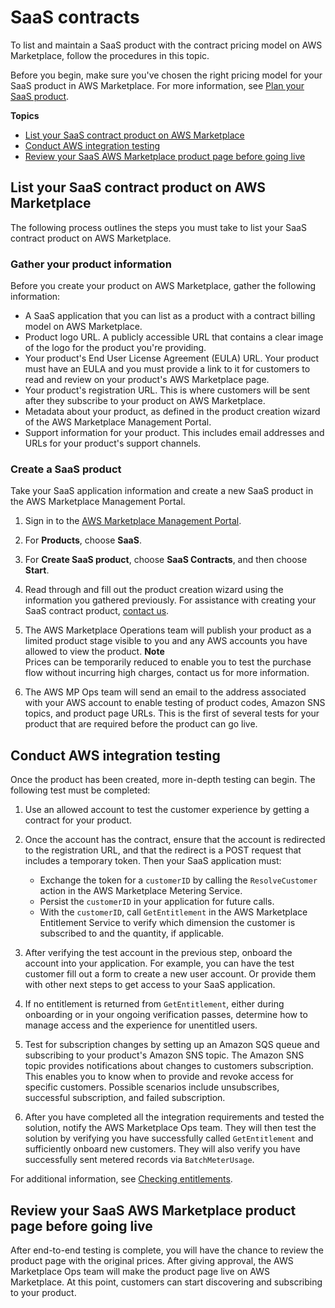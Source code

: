 # SaaS contracts<a name="saas-contract-overview"></a>

To list and maintain a SaaS product with the contract pricing model on AWS Marketplace, follow the procedures in this topic\.

Before you begin, make sure you've chosen the right pricing model for your SaaS product in AWS Marketplace\. For more information, see [Plan your SaaS product](saas-prepare.md)\. 

**Topics**
+ [List your SaaS contract product on AWS Marketplace](#saas-contract-listing)
+ [Conduct AWS integration testing](#saas-contract-integration)
+ [Review your SaaS AWS Marketplace product page before going live](#saas-contract-final-review)

## List your SaaS contract product on AWS Marketplace<a name="saas-contract-listing"></a>

The following process outlines the steps you must take to list your SaaS contract product on AWS Marketplace\.

### Gather your product information<a name="gather-saas-contract-information"></a>

Before you create your product on AWS Marketplace, gather the following information:
+ A SaaS application that you can list as a product with a contract billing model on AWS Marketplace\.
+ Product logo URL\. A publicly accessible URL that contains a clear image of the logo for the product you're providing\.
+ Your product's End User License Agreement \(EULA\) URL\. Your product must have an EULA and you must provide a link to it for customers to read and review on your product's AWS Marketplace page\.
+ Your product's registration URL\. This is where customers will be sent after they subscribe to your product on AWS Marketplace\.
+ Metadata about your product, as defined in the product creation wizard of the AWS Marketplace Management Portal\.
+ Support information for your product\. This includes email addresses and URLs for your product's support channels\.

### Create a SaaS product<a name="create-saas-product-contract"></a>

Take your SaaS application information and create a new SaaS product in the AWS Marketplace Management Portal\.

1. Sign in to the [AWS Marketplace Management Portal](http://aws.amazon.com/marketplace/management/)\.

1. For **Products**, choose **SaaS**\.

1. For **Create SaaS product**, choose **SaaS Contracts**, and then choose **Start**\.

1. Read through and fill out the product creation wizard using the information you gathered previously\. For assistance with creating your SaaS contract product, [contact us](https://aws.amazon.com/marketplace/management/contact-us/)\.

1. The AWS Marketplace Operations team will publish your product as a limited product stage visible to you and any AWS accounts you have allowed to view the product\. 
**Note**  
Prices can be temporarily reduced to enable you to test the purchase flow without incurring high charges, contact us for more information\.

1. The AWS MP Ops team will send an email to the address associated with your AWS account to enable testing of product codes, Amazon SNS topics, and product page URLs\. This is the first of several tests for your product that are required before the product can go live\.

## Conduct AWS integration testing<a name="saas-contract-integration"></a>

Once the product has been created, more in\-depth testing can begin\. The following test must be completed:

1. Use an allowed account to test the customer experience by getting a contract for your product\. 

1. Once the account has the contract, ensure that the account is redirected to the registration URL, and that the redirect is a POST request that includes a temporary token\. Then your SaaS application must:
   + Exchange the token for a `customerID` by calling the `ResolveCustomer` action in the AWS Marketplace Metering Service\.
   + Persist the `customerID` in your application for future calls\.
   + With the `customerID`, call `GetEntitlement` in the AWS Marketplace Entitlement Service to verify which dimension the customer is subscribed to and the quantity, if applicable\.

1. After verifying the test account in the previous step, onboard the account into your application\. For example, you can have the test customer fill out a form to create a new user account\. Or provide them with other next steps to get access to your SaaS application\. 

1. If no entitlement is returned from `GetEntitlement`, either during onboarding or in your ongoing verification passes, determine how to manage access and the experience for unentitled users\.

1. Test for subscription changes by setting up an Amazon SQS queue and subscribing to your product's Amazon SNS topic\. The Amazon SNS topic provides notifications about changes to customers subscription\. This enables you to know when to provide and revoke access for specific customers\. Possible scenarios include unsubscribes, successful subscription, and failed subscription\.

1. After you have completed all the integration requirements and tested the solution, notify the AWS Marketplace Ops team\. They will then test the solution by verifying you have successfully called `GetEntitlement` and sufficiently onboard new customers\. They will also verify you have successfully sent metered records via `BatchMeterUsage`\.

For additional information, see [Checking entitlements](checking-entitlements.md)\.

## Review your SaaS AWS Marketplace product page before going live<a name="saas-contract-final-review"></a>

After end\-to\-end testing is complete, you will have the chance to review the product page with the original prices\. After giving approval, the AWS Marketplace Ops team will make the product page live on AWS Marketplace\. At this point, customers can start discovering and subscribing to your product\.